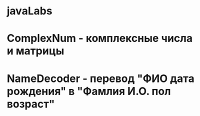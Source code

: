# javaLabs
# ComplexNum - комплексные числа и матрицы
# NameDecoder - перевод "ФИО дата рождения" в "Фамлия И.О. пол возраст"
